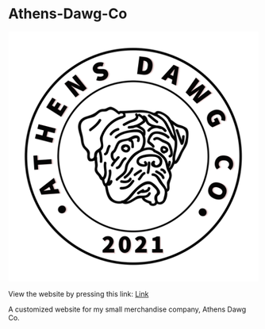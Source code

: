 # Athens-Dawg-Co

![Image](https://github.com/OReynolds123/Athens-Dawg-Co/blob/main/image.png?raw=true)

View the website by pressing this link: [Link](https://oreynolds123.github.io/Athens-Dawg-Co/)

 A customized website for my small merchandise company, Athens Dawg Co.
